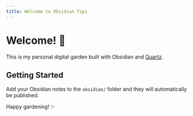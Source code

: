 ```yaml
---
title: Welcome to Obsidian Tips
---
```


# Welcome! 🌱

This is my personal digital garden built with Obsidian and [Quartz](https://quartz.jzhao.xyz/).

## Getting Started

Add your Obsidian notes to the `obsidian/` folder and they will automatically be published.

Happy gardening! ✨
